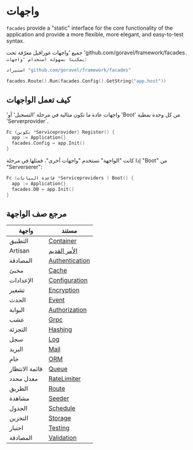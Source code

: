 # واجهات

`facades` provide a "static" interface for the core functionality of the application and provide a more flexible, more
elegant, and easy-to-test syntax.

جميع 'واجهات غورافيل معرّفة تحت 'github.com/goravel/framework/facades`. يمكننا بسهولة استخدام 'واجهات`:

```go
استيراد "github.com/goravel/framework/facades"

facades.Route().Run(facades.Config().GetString("app.host"))
```

## كيف تعمل الواجهات

'واجهات عادة ما تكون مثالية في مرحلة 'التسجيل' أو 'Boot' من كل وحدة نمطية 'Serverprovider\`.

```go
Fc (تكوين *Serviceprovider) Register() {
  app := Application{}
  facades.Config = app.Init()
}
```

إذا كانت "الواجهة" تستخدم "واجهات أخرى"، فمثلها في مرحلة "Boot" من "Serverserer":

```go
Fc (قاعدة البيانات *Serviceproviders ) Boot() {
  app := Application{}
  facades.DB = app.Init()
}
```

## مرجع صف الواجهة

| واجهة          | مستند                                        |
| -------------- | -------------------------------------------- |
| التطبيق        | [Container](../foundation/container)         |
| Artisan        | [الأمر القديم](../advanced/artisan)          |
| المصادقة       | [Authentication](../security/authentication) |
| مخبئ           | [Cache](../advanced/cache)                   |
| الإعدادات      | [Configuration](../quickstart/configuration) |
| تشفير          | [Encryption](../security/encryption)         |
| الحدث          | [Event](../advanced/events)                  |
| البوابة        | [Authorization](../security/authorization)   |
| عشب            | [Grpc](../basic/grpc)                        |
| التجزئة        | [Hashing](../security/hashing)               |
| سجل            | [Log](../basic/logging)                      |
| البريد         | [Mail](../advanced/mail)                     |
| خام            | [ORM](../orm/quickstart)                     |
| قائمة الانتظار | [Queue](../advanced/queues)                  |
| معدل محدد      | [RateLimiter](../basic/routing)              |
| الطريق         | [Route](../basic/routing)                    |
| مشاهدة         | [Seeder](../orm/seeding)                     |
| الجدول         | [Schedule](../advanced/schedule)             |
| التخزين        | [Storage](../advanced/schedule)              |
| اختبار         | [Testing](../testing/quickstart)             |
| المصادقة       | [Validation](../advanced/schedule)           |
